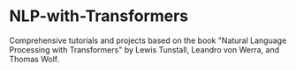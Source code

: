 # NLP-with-Transformers
Comprehensive tutorials and projects based on the book "Natural Language Processing with Transformers" by Lewis Tunstall, Leandro von Werra, and Thomas Wolf.
